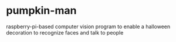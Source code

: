 # pumpkin-man
raspberry-pi-based computer vision program to enable a halloween decoration to recognize faces and talk to people

